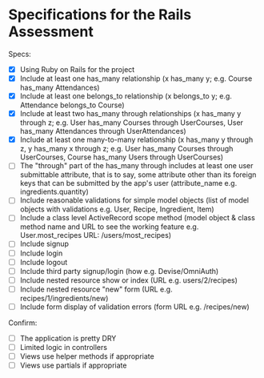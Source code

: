 # Specifications for the Rails Assessment

Specs:
- [x] Using Ruby on Rails for the project
- [x] Include at least one has_many relationship (x has_many y; e.g. Course has_many Attendances) 
- [x] Include at least one belongs_to relationship (x belongs_to y; e.g. Attendance belongs_to Course)
- [x] Include at least two has_many through relationships (x has_many y through z; e.g. User has_many Courses through UserCourses, User has_many Attendances through UserAttendances)
- [x] Include at least one many-to-many relationship (x has_many y through z, y has_many x through z; e.g. User has_many Courses through UserCourses, Course has_many Users through UserCourses)
- [ ] The "through" part of the has_many through includes at least one user submittable attribute, that is to say, some attribute other than its foreign keys that can be submitted by the app's user (attribute_name e.g. ingredients.quantity)
- [ ] Include reasonable validations for simple model objects (list of model objects with validations e.g. User, Recipe, Ingredient, Item)
- [ ] Include a class level ActiveRecord scope method (model object & class method name and URL to see the working feature e.g. User.most_recipes URL: /users/most_recipes)
- [ ] Include signup
- [ ] Include login
- [ ] Include logout
- [ ] Include third party signup/login (how e.g. Devise/OmniAuth)
- [ ] Include nested resource show or index (URL e.g. users/2/recipes)
- [ ] Include nested resource "new" form (URL e.g. recipes/1/ingredients/new)
- [ ] Include form display of validation errors (form URL e.g. /recipes/new)

Confirm:
- [ ] The application is pretty DRY
- [ ] Limited logic in controllers
- [ ] Views use helper methods if appropriate
- [ ] Views use partials if appropriate